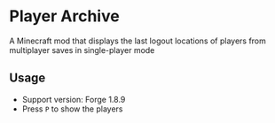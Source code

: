 # Player Archive
A Minecraft mod that displays the last logout locations of players from multiplayer saves in single-player mode

## Usage
- Support version: Forge 1.8.9
- Press `P` to show the players
